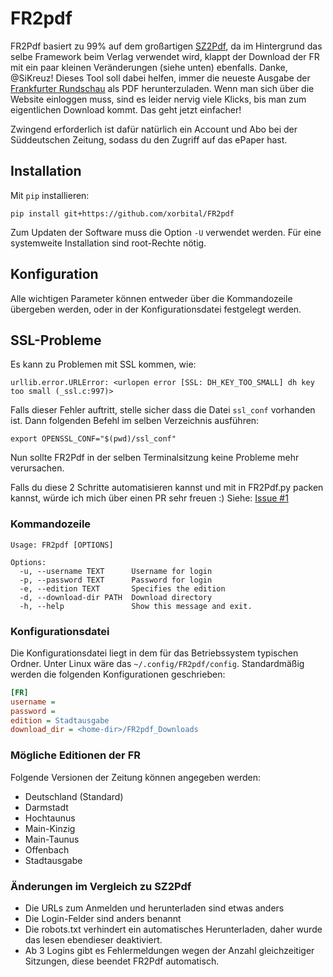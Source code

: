 # FR2pdf
FR2Pdf basiert zu 99% auf dem großartigen [SZ2Pdf](https://github.com/SiKreuz/SZ2pdf), da im Hintergrund das selbe Framework beim Verlag verwendet wird, klappt der Download der FR mit ein paar kleinen Veränderungen (siehe unten) ebenfalls.
Danke, @SiKreuz!
Dieses Tool soll dabei helfen, immer die neueste Ausgabe der [Frankfurter Rundschau](https://www.fr.de/) als PDF herunterzuladen.
Wenn man sich über die Website einloggen muss, sind es leider nervig viele Klicks, bis man zum eigentlichen Download kommt.
Das geht jetzt einfacher!

Zwingend erforderlich ist dafür natürlich ein Account und Abo bei der Süddeutschen Zeitung, sodass du den Zugriff auf das ePaper hast.

## Installation
Mit `pip` installieren:
```commandline
pip install git+https://github.com/xorbital/FR2pdf
```

Zum Updaten der Software muss die Option `-U` verwendet werden. Für eine systemweite Installation sind root-Rechte nötig.

## Konfiguration
Alle wichtigen Parameter können entweder über die Kommandozeile übergeben werden, oder in der Konfigurationsdatei festgelegt werden.

## SSL-Probleme
Es kann zu Problemen mit SSL kommen, wie:
```
urllib.error.URLError: <urlopen error [SSL: DH_KEY_TOO_SMALL] dh key too small (_ssl.c:997)>
```
Falls dieser Fehler auftritt, stelle sicher dass die Datei `ssl_conf` vorhanden ist.
Dann folgenden Befehl im selben Verzeichnis ausführen:
```
export OPENSSL_CONF="$(pwd)/ssl_conf"
```
Nun sollte FR2Pdf in der selben Terminalsitzung keine Probleme mehr verursachen.

Falls du diese 2 Schritte automatisieren kannst und mit in FR2Pdf.py packen kannst, würde ich mich über einen PR sehr freuen :)
Siehe: [Issue #1](https://github.com/xorbital/FR2pdf/issues/1)

### Kommandozeile
```text
Usage: FR2pdf [OPTIONS]

Options:
  -u, --username TEXT      Username for login
  -p, --password TEXT      Password for login
  -e, --edition TEXT       Specifies the edition
  -d, --download-dir PATH  Download directory
  -h, --help               Show this message and exit.
```

### Konfigurationsdatei
Die Konfigurationsdatei liegt in dem für das Betriebssystem typischen Ordner. Unter Linux wäre das `~/.config/FR2pdf/config`. Standardmäßig werden die folgenden Konfigurationen geschrieben:

```ini
[FR]
username = 
password = 
edition = Stadtausgabe
download_dir = <home-dir>/FR2pdf_Downloads
```

### Mögliche Editionen der FR
Folgende Versionen der Zeitung können angegeben werden:
- Deutschland (Standard)
- Darmstadt
- Hochtaunus
- Main-Kinzig
- Main-Taunus
- Offenbach
- Stadtausgabe

### Änderungen im Vergleich zu SZ2Pdf
- Die URLs zum Anmelden und herunterladen sind etwas anders
- Die Login-Felder sind anders benannt
- Die robots.txt verhindert ein automatisches Herunterladen, daher wurde das lesen ebendieser deaktiviert.
- Ab 3 Logins gibt es Fehlermeldungen wegen der Anzahl gleichzeitiger Sitzungen, diese beendet FR2Pdf automatisch.
